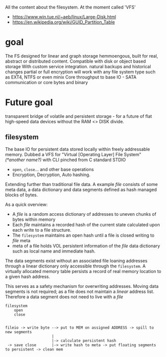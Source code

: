 All the content about the filesystem. At the moment called 'VFS'

+ https://www.win.tue.nl/~aeb/linux/Large-Disk.html
+ https://en.wikipedia.org/wiki/GUID_Partition_Table

# goal

The FS designed for linear and graph storage
hemmoengous,
built for real, abstract or distributed content.
Compatible with disk or object based storage
With custom service integration.
natural backups and historical changes
partial or full encryption
will work with any file system type such as EXT4, NTFS or even minix
Core throughput to base IO - SATA communication or core bytes and binary

# Future goal

transparent bridge of volatile and persistent storage - for a future of flat high-speed data devices without the RAM <> DISK divide.

## filesystem


The base IO for persistent data stored locally within freely addressable memory. Dubbed a VFS for "Virtual [Operating Layer] File System" _(*another name?)_ with CLI pinched from C standard STDIO

+ `open`, `close`... and other base operations
+ Encryption, Decryption, Auto hashing.

Extending further than traditional file data. A example _file_ consists of some meta data, a data dictionary and data segments defined as hash managed blocks of bytes.

As a quick overview:

+ A _file_ is a random access dictionary of addresses to uneven chunks of bytes within memory
+ Each _file_ maintains a recorded hash of the current state calculated upon each write to a file structure.
+ The `filesystem` maintains an open hash until a file is closed writing to _file_ meta
+ meta of a file holds VOL persistent information of the _file_ data dictionary such as local name and immediate hash.

The data segments exist without an associated file loaning addresses through a linear dictionary only accessible through the `filesystem`. A virtually allocated memory table persists a record of real memory location to a given hash address.

This serves as a safety mechanism for overwriting addresses. Moving data segments is not required; as a file does not maintain a _linear_ address list. Therefore a data segment does not need to live with a _file_

    filesystem
        open
        close


    fileio -> write byte --> put to MEM on assigned ADDRESS -> spill to new segments
                         |
                         |-> calculate persistent hash
     -> save close       |-> write hash to meta -> put floating segments to persistent -> clean mem


